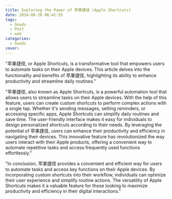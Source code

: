 ```yaml
---
title: Exploring the Power of 苹果捷径 (Apple Shortcuts)
date: 2024-08-28 06:41:55
tags:
  - Goods
  - Post
  - web
categories:
  - Goods
cover: 
---
```


"苹果捷径, or Apple Shortcuts, is a transformative tool that empowers users to automate tasks on their Apple devices. This article delves into the functionality and benefits of 苹果捷径, highlighting its ability to enhance productivity and streamline daily routines."

"苹果捷径, also known as Apple Shortcuts, is a powerful automation tool that allows users to streamline tasks on their Apple devices. With the help of this feature, users can create custom shortcuts to perform complex actions with a single tap. Whether it's sending messages, setting reminders, or accessing specific apps, Apple Shortcuts can simplify daily routines and save time. The user-friendly interface makes it easy for individuals to design personalized shortcuts according to their needs. By leveraging the potential of 苹果捷径, users can enhance their productivity and efficiency in navigating their devices. This innovative feature has revolutionized the way users interact with their Apple products, offering a convenient way to automate repetitive tasks and access frequently used functions effortlessly."

"In conclusion, 苹果捷径 provides a convenient and efficient way for users to automate tasks and access key functions on their Apple devices. By incorporating custom shortcuts into their workflow, individuals can optimize their user experience and simplify routine actions. The versatility of Apple Shortcuts makes it a valuable feature for those looking to maximize productivity and efficiency in their digital interactions."
